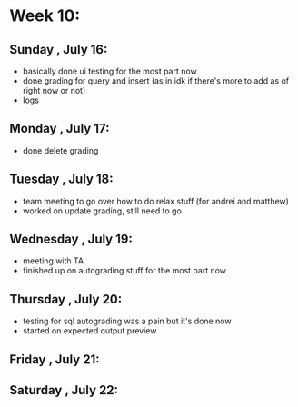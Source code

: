 # Week 10:
## Sunday , July 16:
- basically done ui testing for the most part now
- done grading for query and insert (as in idk if there's more to add as of right now or not)
- logs

## Monday , July 17:
- done delete grading

## Tuesday , July 18:
- team meeting to go over how to do relax stuff (for andrei and matthew)
- worked on update grading, still need to go

## Wednesday , July 19:
- meeting with TA
- finished up on autograding stuff for the most part now

## Thursday , July 20:
- testing for sql autograding was a pain but it's done now
- started on expected output preview

## Friday , July 21:

## Saturday , July 22: